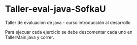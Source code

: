 # Taller-eval-java-SofkaU
Taller de evaluación de java - curso introducción al desarrollo

Para ejecuar cada ejercicio se debe descomentar cada uno en TallerMain.java y correr.

